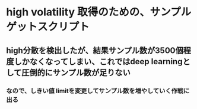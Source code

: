 # high volatility 取得のための、サンプルゲットスクリプト

## high分散を検出したが、結果サンプル数が3500個程度しかなくなってしまい、これではdeep learningとして圧倒的にサンプル数が足りない
### なので、しきい値 limitを変更してサンプル数を増やしていく作戦に出る
